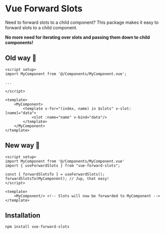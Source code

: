# Vue Forward Slots

Need to forward slots to a child component? This package makes it easy to forward slots to a child component.

**No more need for iterating over slots and passing them down to child components!**

## Old way 💩
```vue
<script setup>
import MyComponent from '@/Components/MyComponent.vue';

...

</script>

<template>
    <MyComponent>
        <template v-for="(index, name) in $slots" v-slot:[name]="data">
            <slot :name="name" v-bind="data"/>
        </template>
    </MyComponent>
</template>
```

## New way 🚀
```vue
<script setup>
import MyComponent from '@/Components/MyComponent.vue'
import { useForwardSlots } from "vue-forward-slots";

const { forwardSlotsTo } = useForwardSlots();
forwardSlotsTo(MyComponent); // Jup, that easy!
</script>

<template>
    <MyComponent/> <!-- Slots will now be forwarded to MyComponent -->
</template>
```

## Installation

```bash
npm install vue-forward-slots
```
